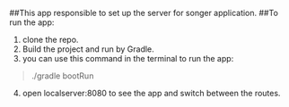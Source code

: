##This app responsible to set up the server for songer application.
##To run the app:
1. clone the repo.
2. Build the project and run by Gradle.
3. you can use this command in the terminal to run the app:
>./gradle bootRun 

4. open localserver:8080 to see the app and switch between the routes.